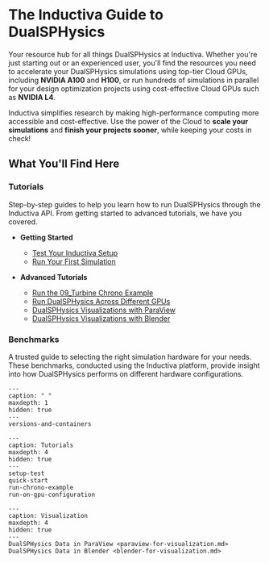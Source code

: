 # The Inductiva Guide to DualSPHysics
Your resource hub for all things DualSPHysics at Inductiva. Whether you're just starting out or an experienced user, you'll find the resources you need to accelerate your DualSPHysics simulations using top-tier Cloud GPUs, including **NVIDIA A100** and **H100**, or run hundreds of simulations in parallel for your design optimization projects using cost-effective Cloud GPUs such as **NVIDIA L4**.

Inductiva simplifies research by making high-performance computing more accessible and cost-effective. Use the power of the Cloud to **scale your simulations** and **finish your projects sooner**, while keeping your costs in check!

## What You'll Find Here

### Tutorials
Step-by-step guides to help you learn how to run DualSPHysics through the Inductiva API. From getting started to advanced tutorials, we have you covered.

* **Getting Started**
    - [Test Your Inductiva Setup](https://inductiva.ai/guides/dualsphysics/setup-test)
    - [Run Your First Simulation](https://inductiva.ai/guides/dualsphysics/quick-start)

* **Advanced Tutorials**
    - [Run the 09_Turbine Chrono Example](https://inductiva.ai/guides/dualsphysics/run-chrono-example)
    - [Run DualSPHysics Across Different GPUs](https://inductiva.ai/guides/dualsphysics/run-on-gpu-configuration)
    - [DualSPHysics Visualizations with ParaView](https://inductiva.ai/guides/dualsphysics/paraview-for-visualization)
    - [DualSPHysics Visualizations with Blender](https://inductiva.ai/guides/dualsphysics/blender-for-visualization)

### Benchmarks
A trusted guide to selecting the right simulation hardware for your needs. These benchmarks, conducted using the Inductiva platform, provide insight into how DualSPHysics performs on different hardware configurations.


```{toctree}
---
caption: " "
maxdepth: 1
hidden: true
---
versions-and-containers
```

```{toctree}
---
caption: Tutorials
maxdepth: 4
hidden: true
---
setup-test
quick-start
run-chrono-example
run-on-gpu-configuration
```

```{toctree}
---
caption: Visualization
maxdepth: 4
hidden: true
---
DualSPHysics Data in ParaView <paraview-for-visualization.md>
DualSPHysics Data in Blender <blender-for-visualization.md>
```
